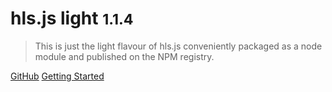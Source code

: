 # hls.js light <small>1.1.4</small>

> This is just the light flavour of hls.js conveniently packaged as a node module and published on the NPM registry.

[GitHub](https://github.com/mistweaverco/hls.js-light)
[Getting Started](?id=installation)
